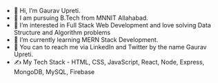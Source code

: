 - 👋 Hi, I’m Gaurav Upreti.
- 🏨 I am pursuing B.Tech from MNNIT Allahabad.
- 👀 I’m interested in Full Stack Web Development and love solving Data Structure and Algorithm problems
- 🌱 I’m currently learning MERN Stack Development. 
- 🤝 You can to reach me via LinkedIn and Twitter by the name Gaurav Upreti.
- ✍ My Tech Stack - HTML, CSS, JavaScript, React, Node, Express, MongoDB, MySQL, Firebase
<!---
Gaurav-1516/Gaurav-1516 is a ✨ special ✨ repository because its `README.md` (this file) appears on your GitHub profile.
You can click the Preview link to take a look at your changes.
--->
